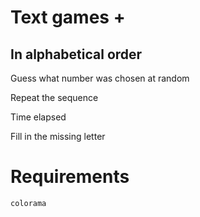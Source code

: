 # Text games +

## In alphabetical order

Guess what number was chosen at random

Repeat the sequence

Time elapsed

Fill in the missing letter

# Requirements

`colorama`